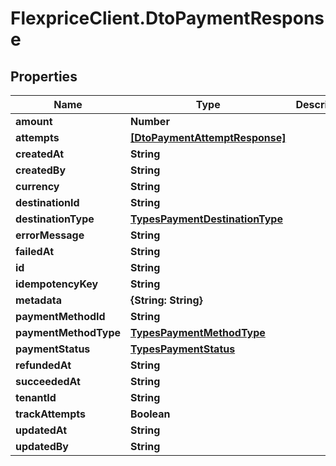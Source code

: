# FlexpriceClient.DtoPaymentResponse

## Properties

Name | Type | Description | Notes
------------ | ------------- | ------------- | -------------
**amount** | **Number** |  | [optional] 
**attempts** | [**[DtoPaymentAttemptResponse]**](DtoPaymentAttemptResponse.md) |  | [optional] 
**createdAt** | **String** |  | [optional] 
**createdBy** | **String** |  | [optional] 
**currency** | **String** |  | [optional] 
**destinationId** | **String** |  | [optional] 
**destinationType** | [**TypesPaymentDestinationType**](TypesPaymentDestinationType.md) |  | [optional] 
**errorMessage** | **String** |  | [optional] 
**failedAt** | **String** |  | [optional] 
**id** | **String** |  | [optional] 
**idempotencyKey** | **String** |  | [optional] 
**metadata** | **{String: String}** |  | [optional] 
**paymentMethodId** | **String** |  | [optional] 
**paymentMethodType** | [**TypesPaymentMethodType**](TypesPaymentMethodType.md) |  | [optional] 
**paymentStatus** | [**TypesPaymentStatus**](TypesPaymentStatus.md) |  | [optional] 
**refundedAt** | **String** |  | [optional] 
**succeededAt** | **String** |  | [optional] 
**tenantId** | **String** |  | [optional] 
**trackAttempts** | **Boolean** |  | [optional] 
**updatedAt** | **String** |  | [optional] 
**updatedBy** | **String** |  | [optional] 


